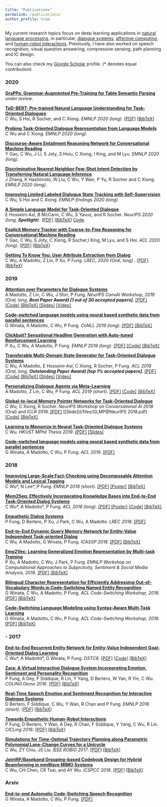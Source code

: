 ```yaml
---
title: "Publications"
permalink: /publications/
author_profile: true
---
```


My current research topics focus on deep learning applications in [natural language processing](https://en.wikipedia.org/wiki/Natural_language_processing), in particular, [dialogue systems](https://en.wikipedia.org/wiki/Dialog_system), [affective computing](https://en.wikipedia.org/wiki/Affective_computing), and [human-robot interactions](https://en.wikipedia.org/wiki/Human%E2%80%93robot_interaction). Previously, I have also worked on speech recognition, visual question answering, compressive sensing, path planning and IC design.

You can also check my <u><a href="https://scholar.google.com.hk/citations?user=1G4GV2EAAAAJ&hl=en-TW" target="_blank">Google Scholar</a></u> profile.
(* denotes equal contribution)


### 2020 

<b>[GraPPa: Grammar-Augmented Pre-Training for Table Semantic Parsing]()</b> <br> 
<i>under review</i>. 

<b>[ToD-BERT: Pre-trained Natural Language Understanding for Task-Oriented Dialogues](/publications/ToD-BERT)</b> <br>
C Wu, S Hoi, R Socher, and C Xiong. <i>EMNLP 2020 (long)</i>. [[PDF]](https://arxiv.org/abs/2004.06871) [[BibTeX]](/publications/ToD-BERT)

<b>[Probing Task-Oriented Dialogue Representation from Language Models](/publications/TOD-Probe)</b> <br>
C Wu and C Xiong. <i>EMNLP 2020 (long)</i>. 
<!-- [[PDF]]() [[BibTeX]](/publications/TOD-Probe) -->

<b>[Discourse-Aware Entailment Reasoning Network for Conversational Machine Reading](/publications/DISCERN)</b> <br>
Y Gao, C Wu, J Li, S Joty, S Hoiu, C Xiong, I King, and M Lyu. <i>EMNLP 2020 (long)</i>. 
<!-- [[PDF]]() [[BibTeX]](/publications/DISCERN) -->

<b>[Discriminative Nearest Neighbor Few-Shot Intent Detection by Transferring Natural Language Inference](/publications/FS-Intent)</b> <br>
J Zhang, K Hashimoto, W Liu, C Wu, Y Wan, P Yu, R Socher and C Xiong. <i>EMNLP 2020 (long)</i>. 
<!-- [[PDF]]() [[BibTeX]](/publications/FS-Intent) -->

<b>[Improving Limited Labeled Dialogue State Tracking with Self-Supervision](/publications/FS-DST)</b> <br>
C Wu, S Hoi and C Xiong. <i>EMNLP-findings 2020 (long)</i>. 
<!-- [[PDF]]() [[BibTeX]](/publications/FS-DST) -->

<b>[A Simple Language Model for Task-Oriented Dialogue](/publications/STOD)</b> <br>
E Hosseini-Asl, B McCann, C Wu, S Yavuz, and R Socher. <i>NeurIPS 2020 (long, <b>Spotlight</b>)</i>. [[PDF]](https://arxiv.org/abs/2005.00796) [[BibTeX]](/publications/STOD) [Code](https://github.com/salesforce/simpletod)

<b>[Explicit Memory Tracker with Coarse-to-Fine Reasoning for Conversational Machine Reading](/publications/EMT)</b> <br>
Y Gao, C Wu, S Joty, C Xiong, R Socher,I King, M Lyu, and S Hoi. <i>ACL 2020 (long)</i>. [[PDF]](https://arxiv.org/abs/2005.12484) [[BibTeX]](/publications/EMT)

<b>[Getting To Know You: User Attribute Extraction from Dialog](/publications/GettingToKnowYou)</b> <br>
C Wu, A Madotto, Z Lin, P Xu, P Fung. <i>LREC, 2020 (Oral, long) </i>. [[PDF]](https://arxiv.org/abs/1908.04621) [[BibTeX]](/publications/GettingToKnowYou)

### 2019

<b>[Attention over Parameters for Dialogue Systems](/publications/aop)</b> <br>
A Madotto, Z Lin, C Wu, J Shin, P Fung. <i>NeurIPS ConvAI Workshop, 2019 (Oral, long, <b>Best Paper Award) [1 out of 30 accepted papers]</b></i>. [[PDF]]() [[Code]]() [[BibTeX]]() [[Slides]]() [[Video]]()

<b>[Code-switched language models using neural based synthetic data from parallel sentences](/publications/conll19)</b> <br>
G Winata, A Madotto, C Wu, P Fung. <i>CoNLL 2019 (long)</i>. [[PDF]](https://arxiv.org/abs/1909.08582) [[BibTeX]](/publications/conll19)

<b>[Clickbait? Sensational Headline Generation with Auto-tuned Reinforcement Learning](/publications/senHeadline)</b> <br>
P Xu, C Wu, A Madotto, P Fung. <i>EMNLP 2019 (long)</i>. [[PDF]](https://arxiv.org/abs/1909.03582) [[Code]](https://github.com/HLTCHKUST/sensational_headline) [[BibTeX]](/publications/senHeadline)

<b>[Transferable Multi-Domain State Generator for Task-Oriented Dialogue Systems](/publications/trade)</b> <br>
C Wu, A Madotto, E Hosseini-Asl, C Xiong, R Socher, P Fung. <i>ACL 2019 (Oral, long, <b>Outstanding Paper Award) [top 1% accepted papers]</b></i>. [[PDF]](https://arxiv.org/abs/1905.08743) [[Code]](https://github.com/jasonwu0731/trade-dst) [[BibTeX]](/publications/trade) [[Slides]](/files/TRADE-DST-ACL-2019.pdf) [[Video]](http://www.livecongress.it/aol/indexSA.php?id=4989C85D&ticket=)

<b>[Personalizing Dialogue Agents via Meta-Learning](/publications/DAML)</b> <br>
A Madotto, Z Lin, C Wu, P Fung. <i>ACL 2019 (short)</i>. [[PDF]](https://arxiv.org/abs/1905.10033) [[Code]](https://github.com/HLTCHKUST/PAML) [[BibTeX]](/publications/DAML)

<b>[Global-to-local Memory Pointer Networks for Task-Oriented Dialogue](/publications/nips18)</b> <br>
C Wu, C Xiong, R Socher. <i>NeurIPS Workshop on Conversational AI 2018</i> (Oral) and <i>ICLR</i> 2019. 
[[PDF]](https://arxiv.org/abs/1901.04713) [[Slide]](/files/GLMP@NeurIPS 2018.pdf) [[Code]](https://github.com/jasonwu0731/GLMP) [[BibTeX]](/publications/nips18)

<b>[Learning to Memorize in Neural Task-Oriented Dialogue Systems]()</b> <br>
C Wu. <i>HKUST MPhil Thesis 2019</i>.  [[PDF]](https://arxiv.org/abs/1905.07687) [[Slides]](/files/JasonWuMPhilThesisPresentation.pdf)

<b>[Code-switched language models using neural based synthetic data from parallel sentences]()</b> <br>
G Winata, A Madotto, C Wu, P Fung. <i>ACL 2019</i>.
[[PDF]](https://www.aclweb.org/anthology/K19-1026.pdf)

### 2018

<b>[Improving Large-Scale Fact-Checking using Decomposable Attention Models and Lexical Tagging](https://jasonwu0731.github.io/publications/emnlp18)</b> <br>
C Wu\*, N Lee\*, P Fung. <i>EMNLP 2018 (short)</i>. [[PDF]](http://aclweb.org/anthology/D18-1143) [[Poster]](/files/EMNLP2018_Poster.pdf) [[BibTeX]](/publications/emnlp18)

<b>[Mem2Seq: Effectively Incorporating Knowledge Bases into End-to-End Task-Oriented Dialog Systems](https://jasonwu0731.github.io/publications/Mem2Seq)</b> <br>
C Wu\*, A Madotto\*, P Fung. <i>ACL 2018 (long)</i>.
[[PDF]](https://arxiv.org/pdf/1804.08217.pdf) [[Poster]](/files/mem2seq-poster) [[Code]](https://github.com/HLTCHKUST/Mem2Seq) [[BibTeX]](/publications/Mem2Seq)

<b>[Empathetic Dialog Systems](https://jasonwu0731.github.io/publications/LREC18)</b> <br>
P Fung, D Bertero, P Xu, J Park, C Wu, A Madotto. <i>LREC 2018</i>.
[[PDF]](http://lrec2018.lrec-conf.org/media/filer_public/2018/05/03/pascale_fungempathetic_dialog_systems.pdf)

<b>[End-to-End Dynamic Query Memory Network for Entity-Value Independent Task-oriented Dialog](https://jasonwu0731.github.io/publications/DQMemNN)</b> <br>
C Wu, A Madotto, G Winata, P Fung. <i>ICASSP 2018</i>.
[[PDF]](https://ieeexplore.ieee.org/stamp/stamp.jsp?arnumber=8461426) [[BibTeX]](/publications/DQMemNN)

<b>[Emo2Vec: Learning Generalized Emotion Representation by Multi-task Training](/publications/emo2vec)</b> <br>
P Xu, A Madotto, C Wu, J Park, P Fung. <i>EMNLP Workshop on Computational Approaches to Subjectivity, Sentiment & Social Media Analysis, 2018</i>.
[[PDF]](https://arxiv.org/pdf/1809.04505.pdf) [[BibTeX]](/publications/emo2vec)

<b>[Bilingual Character Representation for Efficiently Addressing Out-of-Vocabulary Words in Code-Switching Named Entity Recognition](/publications/codeswitch1)</b> <br>
G Winata, C Wu, A Madotto, P Fung. <i>ACL Code-Switching Workshop, 2018</i>.
[[PDF]](https://arxiv.org/pdf/1805.12061.pdf) [[BibTeX]](/publications/codeswitch1)

<b>[Code-Switching Language Modeling using Syntax-Aware Multi-Task Learning](/publications/codeswitch2)</b> <br>
G Winata, A Madotto, C Wu, P Fung. <i>ACL Code-Switching Workshop, 2018</i>.
[[PDF]](https://arxiv.org/pdf/1805.12070.pdf) [[BibTeX]](/publications/codeswitch2)


### - 2017

<b>[End-to-End Recurrent Entity Network for Entity-Value Independent Goal-Oriented Dialog Learning](/publications/DSTC6)</b> <br>
C Wu\*, A Madotto\*, G Winata, P Fung. <i>DSTC6</i>.
[[PDF]](http://workshop.colips.org/dstc6/papers/track1_paper02_wu.pdf) [[Code]](https://github.com/jasonwu0731/RecurrentEntityNetwork) [[BibTeX]](/publications/DSTC6)

<b>[Zara: A Virtual Interactive Dialogue System Incorporating Emotion, Sentiment and Personality Recognition](/publications/Zara)</b> <br>
P Fung, A Dey, F Siddique, R Lin, Y Yang, D Bertero, W Yan, R Yin, C Wu. <i>COLING Demo 2016</i>.
[[PDF]](https://pdfs.semanticscholar.org/8fb0/4e09b5516ce9967947abf8f971ca560cedee.pdf?_ga=2.221745304.1298280617.1496641607-1145227445.1484936456) [[BibTeX]](/publications/Zara)

<b>[Real-Time Speech Emotion and Sentiment Recognition for Interactive Dialogue Systems](https://jasonwu0731.github.io/publications/EMNLP16)</b> <br>
D Bertero, F Siddique, C Wu, Y Wan, R Chan and P Fung. <i>EMNLP  2016 (short)</i>.
[[PDF]](http://aclweb.org/anthology/D16-1110) [[BibTeX]](/publications/EMNLP16)

<b>[Towards Empathetic Human-Robot Interactions](https://jasonwu0731.github.io/publications/CICLing16)</b> <br>
P Fung, D Bertero, Y Wan, A Dey, R Chan, F Siddique, Y Yang, C Wu, R Lin. <i>CICLing 2016</i>.
[[PDF]](https://arxiv.org/abs/1605.04072) [[BibTeX]](/publications/CICLing16)

<b>[Simulations for Time-Optimal Trajectory Planning along Parametric Polynomial Lane-Change Curves for a Unicycle](https://jasonwu0731.github.io/publications/ROBIO17)</b> <br> C Wu, ZY Chiu, JS Liu. <i>IEEE ROBIO 2017</i>.
[[PDF]](https://ieeexplore.ieee.org/document/8324741/) [[BibTeX]](/publications/ROBIO17)

<b>[JointRF/Baseband Grouping-based Codebook Design for Hybrid Beamforming in mmWave MIMO Systems](https://jasonwu0731.github.io/publications/ICSPCC16)</b> <br>
C Wu, CH Chen, CR Tsai, and AY Wu. <i>ICSPCC 2016</i>.
[[PDF]](http://access.ee.ntu.edu.tw/Publications/Conference/CA147_2016.pdf) [[BibTeX]](/publications/ICSPCC16)


### Arxiv

<b>[End-to-end Automatic Code-Switching Speech Recognition]()</b> <br>
G Winata, A Madotto, C Wu, P Fung. [[PDF]](https://arxiv.org/abs/1810.12620)


